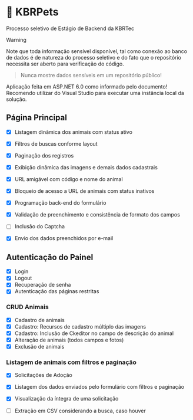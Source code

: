 # 🐶 KBRPets
Processo seletivo de Estágio de Backend da KBRTec
> [!WARNING]  
> Note que toda informação sensível disponível, tal como
> conexão ao banco de dados é de natureza do processo seletivo
> e do fato que o repositório necessita ser aberto para verificação do código.

> Nunca mostre dados sensíveis em um repositório público!

Aplicação feita em ASP.NET 6.0 como informado pelo documento!
Recomendo utilizar do Visual Studio para executar uma instância local da solução.

## Página Principal
- [x] Listagem dinâmica dos animais com status ativo 
- [x] Filtros de buscas conforme layout 
- [x] Paginação dos registros

- [x] Exibição dinâmica das imagens e demais dados cadastrais
- [x] URL amigável com código e nome do animal
- [x] Bloqueio de acesso a URL de animais com status inativos
- [x] Programação back-end do formulário
- [x] Validação de preenchimento e consistência de formato dos campos
- [ ] Inclusão do Captcha
- [x] Envio dos dados preenchidos por e-mail

## Autenticação do Painel
- [x] Login
- [x] Logout
- [x] Recuperação de senha
- [x] Autenticação das páginas restritas
### CRUD Animais
- [x] Cadastro de animais
- [x] Cadastro: Recursos de cadastro múltiplo das imagens
- [x] Cadastro: Inclusão de Ckeditor no campo de descrição do animal
- [x] Alteração de animais (todos campos e fotos)
- [x] Exclusão de animais

### Listagem de animais com filtros e paginação
- [x] Solicitações de Adoção
- [x] Listagem dos dados enviados pelo formulário com filtros e paginação
- [x] Visualização da íntegra de uma solicitação
- [ ] Extração em CSV considerando a busca, caso houver

